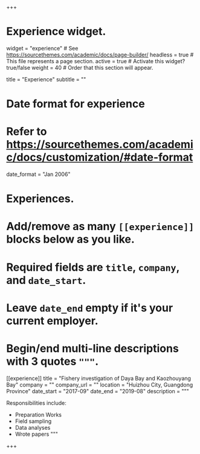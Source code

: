 +++
# Experience widget.
widget = "experience"  # See https://sourcethemes.com/academic/docs/page-builder/
headless = true  # This file represents a page section.
active = true  # Activate this widget? true/false
weight = 40  # Order that this section will appear.

title = "Experience"
subtitle = ""

# Date format for experience
#   Refer to https://sourcethemes.com/academic/docs/customization/#date-format
date_format = "Jan 2006"

# Experiences.
#   Add/remove as many `[[experience]]` blocks below as you like.
#   Required fields are `title`, `company`, and `date_start`.
#   Leave `date_end` empty if it's your current employer.
#   Begin/end multi-line descriptions with 3 quotes `"""`.
[[experience]]
  title = "Fishery investigation of Daya Bay and Kaozhouyang Bay"
  company = ""
  company_url = ""
  location = "Huizhou City, Guangdong Province"
  date_start = "2017-09"
  date_end = "2019-08"
  description = """

  Responsibilities include:
  * Preparation Works
  * Field sampling
  * Data analyses
  * Wrote papers
"""

+++
